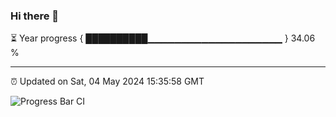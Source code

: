 ### Hi there 👋

⏳ Year progress { ██████████▁▁▁▁▁▁▁▁▁▁▁▁▁▁▁▁▁▁▁▁ } 34.06 %

---

⏰ Updated on Sat, 04 May 2024 15:35:58 GMT

![Progress Bar CI](https://github.com/IshwaranRudhara/GIT-ACTION/workflows/Progress%20Bar%20CI/badge.svg)

